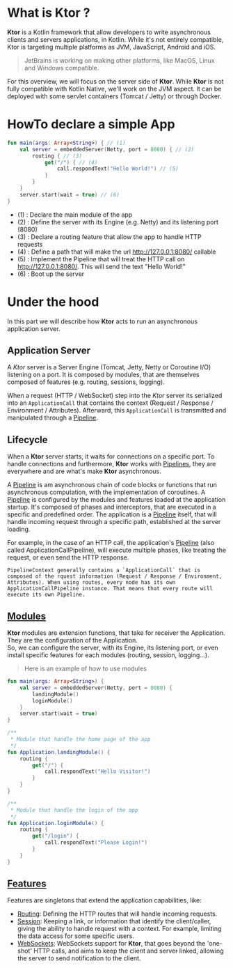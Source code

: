 # What is Ktor ?

**Ktor** is a Kotlin framework that allow developers to write asynchronous clients and servers applications, in Kotlin. 
While it's not entirely compatible, Ktor is targeting multiple platforms as JVM, JavaScript, Android and iOS. 

> JetBrains is working on making other platforms, like MacOS, Linux and Windows compatible.   

For this overview, we will focus on the server side of **Ktor**. While **Ktor** is not fully compatible with Kotlin Native, 
we'll work on the JVM aspect. It can be deployed with some servlet containers (Tomcat / Jetty) or through Docker. 

# HowTo declare a simple App

```kotlin
fun main(args: Array<String>) { // (1)
    val server = embeddedServer(Netty, port = 8080) { // (2)
        routing { // (3)
            get("/") { // (4)
                call.respondText("Hello World!") // (5)
            }
        }
    }
    server.start(wait = true) // (6)
}
```

- (1) : Declare the main module of the app 
- (2) : Define the server with its Engine (e.g. Netty) and its listening port (8080) 
- (3) : Declare a routing feature that allow the app to handle HTTP requests
- (4) : Define a path that will make the url http://127.0.0.1:8080/ callable
- (5) : Implement the Pipeline that will treat the HTTP call on http://127.0.0.1:8080/. This will send the text "Hello World!"
- (6) : Boot up the server

# Under the hood

In this part we will describe how **Ktor** acts to run an asynchronous application server.

## Application Server

A *Ktor* server is a Server Engine (Tomcat, Jetty, Netty or Coroutine I/O) listening on a port. 
It is composed by modules, that are themselves composed of features (e.g. routing, sessions, logging). 

When a request (HTTP / WebSocket) step into the *Ktor* server its serialized into an `ApplicationCall` that contains 
the context (Request / Response / Environment / Attributes). Afterward, this `ApplicationCall` is transmitted and 
manipulated through a [Pipeline][].

##  Lifecycle

When a **Ktor** server starts, it waits for connections on a specific port. To handle connections and furthermore, 
**Ktor** works with [Pipelines][Pipeline], they are everywhere and are what's make **Ktor** asynchronous.  
 
A [Pipeline][] is am asynchronous chain of code blocks or functions that run asynchronous computation, 
with the implementation of coroutines. A [Pipeline][] is configured by the modules and features 
loaded at the application startup. It's composed of phases and interceptors, that are executed in a specific and predefined order.
The application is a [Pipeline][] itself, that will handle incoming request through a specific path, established at the server loading. 

For example, in the case of an HTTP call, the application's [Pipeline][] (also called ApplicationCallPipeline), 
will execute multiple phases, like treating the request, or even send the HTTP response.

	PipelineContext generally contains a `ApplicationCall` that is composed of the rquest information (Request / Response / Environment, Attributes). When using routes, every node has its own ApplicationCallPipeline instance. That means that every route will execute its own Pipeline.

##  [Modules][]

**Ktor** modules are extension functions, that take for receiver the Application. They are the configuration of the Application.  
So, we can configure the server, with its Engine, its listening port, or even install specific features for each modules 
(routing, session, logging...).

> Here is an example of how to use modules

```kotlin
fun main(args: Array<String>) {
    val server = embeddedServer(Netty, port = 8080) {
        landingModule()
        loginModule()
    }
    server.start(wait = true)
}

/**
 * Module that handle the home page of the app
 */
fun Application.landingModule() {
    routing {
        get("/") {
            call.respondText("Hello Visitor!")
        }
    }
}

/**
 * Module that handle the login of the app
 */
fun Application.loginModule() {
    routing {
        get("/login") {
            call.respondText("Please Login!")
        }
    }
}
```

##  [Features][]

Features are singletons that extend the application capabilities, like:

- [Routing][]:  Defining the HTTP routes that will handle incoming requests.
- [Session][]: Keeping a link, or information that identify the client/caller, giving the ability to handle request 
with a context. For example, limiting the data access for some specific users.
- [WebSockets][]: WebSockets support for **Ktor**, that goes beyond the 'one-shot' HTTP calls, and aims to keep the client 
and server linked, allowing the server to send notification to the client. 

[pipeline]: https://ktor.io/servers/lifecycle.html#pipelines
[modules]: https://ktor.io/servers/application.html#modules
[features]: https://ktor.io/servers/features.html
[routing]: https://ktor.io/servers/features/routing.html
[session]: https://ktor.io/servers/features/sessions.html 
[websockets]: https://ktor.io/servers/features/websockets.html